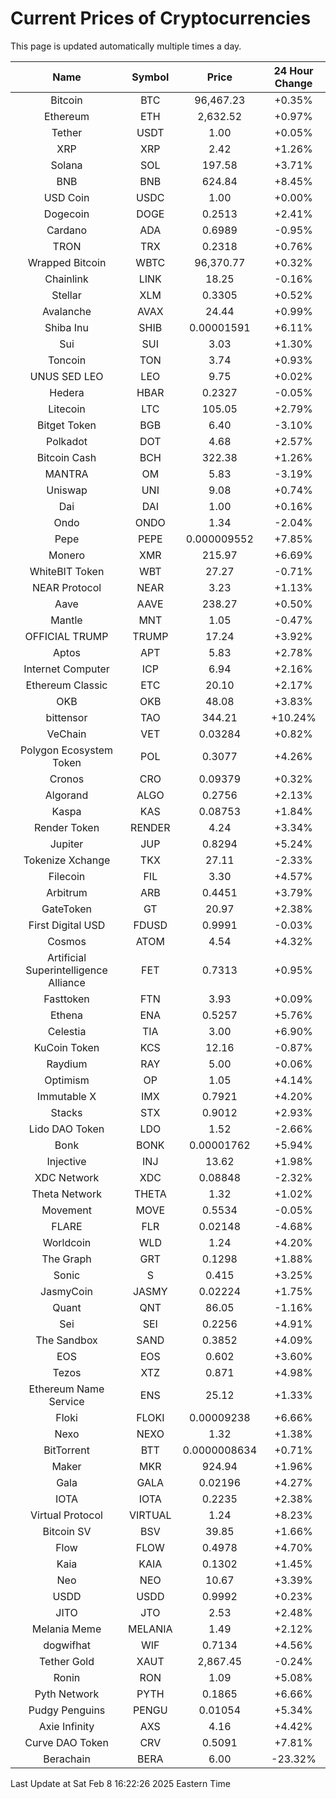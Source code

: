 # Current Prices of Cryptocurrencies
This page is updated automatically multiple times a day.

| Name | Symbol | Price | 24 Hour Change |
| :---: |:---:| :---: | :---: |
| Bitcoin | BTC | 96,467.23 | +0.35% |
| Ethereum | ETH | 2,632.52 | +0.97% |
| Tether | USDT | 1.00 | +0.05% |
| XRP | XRP | 2.42 | +1.26% |
| Solana | SOL | 197.58 | +3.71% |
| BNB | BNB | 624.84 | +8.45% |
| USD Coin | USDC | 1.00 | +0.00% |
| Dogecoin | DOGE | 0.2513 | +2.41% |
| Cardano | ADA | 0.6989 | -0.95% |
| TRON | TRX | 0.2318 | +0.76% |
| Wrapped Bitcoin | WBTC | 96,370.77 | +0.32% |
| Chainlink | LINK | 18.25 | -0.16% |
| Stellar | XLM | 0.3305 | +0.52% |
| Avalanche | AVAX | 24.44 | +0.99% |
| Shiba Inu | SHIB | 0.00001591 | +6.11% |
| Sui | SUI | 3.03 | +1.30% |
| Toncoin | TON | 3.74 | +0.93% |
| UNUS SED LEO | LEO | 9.75 | +0.02% |
| Hedera | HBAR | 0.2327 | -0.05% |
| Litecoin | LTC | 105.05 | +2.79% |
| Bitget Token | BGB | 6.40 | -3.10% |
| Polkadot | DOT | 4.68 | +2.57% |
| Bitcoin Cash | BCH | 322.38 | +1.26% |
| MANTRA | OM | 5.83 | -3.19% |
| Uniswap | UNI | 9.08 | +0.74% |
| Dai | DAI | 1.00 | +0.16% |
| Ondo | ONDO | 1.34 | -2.04% |
| Pepe | PEPE | 0.000009552 | +7.85% |
| Monero | XMR | 215.97 | +6.69% |
| WhiteBIT Token | WBT | 27.27 | -0.71% |
| NEAR Protocol | NEAR | 3.23 | +1.13% |
| Aave | AAVE | 238.27 | +0.50% |
| Mantle | MNT | 1.05 | -0.47% |
| OFFICIAL TRUMP | TRUMP | 17.24 | +3.92% |
| Aptos | APT | 5.83 | +2.78% |
| Internet Computer | ICP | 6.94 | +2.16% |
| Ethereum Classic | ETC | 20.10 | +2.17% |
| OKB | OKB | 48.08 | +3.83% |
| bittensor | TAO | 344.21 | +10.24% |
| VeChain | VET | 0.03284 | +0.82% |
| Polygon Ecosystem Token | POL | 0.3077 | +4.26% |
| Cronos | CRO | 0.09379 | +0.32% |
| Algorand | ALGO | 0.2756 | +2.13% |
| Kaspa | KAS | 0.08753 | +1.84% |
| Render Token | RENDER | 4.24 | +3.34% |
| Jupiter | JUP | 0.8294 | +5.24% |
| Tokenize Xchange | TKX | 27.11 | -2.33% |
| Filecoin | FIL | 3.30 | +4.57% |
| Arbitrum | ARB | 0.4451 | +3.79% |
| GateToken | GT | 20.97 | +2.38% |
| First Digital USD | FDUSD | 0.9991 | -0.03% |
| Cosmos | ATOM | 4.54 | +4.32% |
| Artificial Superintelligence Alliance | FET | 0.7313 | +0.95% |
| Fasttoken | FTN | 3.93 | +0.09% |
| Ethena | ENA | 0.5257 | +5.76% |
| Celestia | TIA | 3.00 | +6.90% |
| KuCoin Token | KCS | 12.16 | -0.87% |
| Raydium | RAY | 5.00 | +0.06% |
| Optimism | OP | 1.05 | +4.14% |
| Immutable X | IMX | 0.7921 | +4.20% |
| Stacks | STX | 0.9012 | +2.93% |
| Lido DAO Token | LDO | 1.52 | -2.66% |
| Bonk | BONK | 0.00001762 | +5.94% |
| Injective | INJ | 13.62 | +1.98% |
| XDC Network | XDC | 0.08848 | -2.32% |
| Theta Network | THETA | 1.32 | +1.02% |
| Movement | MOVE | 0.5534 | -0.05% |
| FLARE | FLR | 0.02148 | -4.68% |
| Worldcoin | WLD | 1.24 | +4.20% |
| The Graph | GRT | 0.1298 | +1.88% |
| Sonic | S | 0.415 | +3.25% |
| JasmyCoin | JASMY | 0.02224 | +1.75% |
| Quant | QNT | 86.05 | -1.16% |
| Sei | SEI | 0.2256 | +4.91% |
| The Sandbox | SAND | 0.3852 | +4.09% |
| EOS | EOS | 0.602 | +3.60% |
| Tezos | XTZ | 0.871 | +4.98% |
| Ethereum Name Service | ENS | 25.12 | +1.33% |
| Floki | FLOKI | 0.00009238 | +6.66% |
| Nexo | NEXO | 1.32 | +1.38% |
| BitTorrent | BTT | 0.0000008634 | +0.71% |
| Maker | MKR | 924.94 | +1.96% |
| Gala | GALA | 0.02196 | +4.27% |
| IOTA | IOTA | 0.2235 | +2.38% |
| Virtual Protocol | VIRTUAL | 1.24 | +8.23% |
| Bitcoin SV | BSV | 39.85 | +1.66% |
| Flow | FLOW | 0.4978 | +4.70% |
| Kaia | KAIA | 0.1302 | +1.45% |
| Neo | NEO | 10.67 | +3.39% |
| USDD | USDD | 0.9992 | +0.23% |
| JITO | JTO | 2.53 | +2.48% |
| Melania Meme | MELANIA | 1.49 | +2.12% |
| dogwifhat | WIF | 0.7134 | +4.56% |
| Tether Gold | XAUT | 2,867.45 | -0.24% |
| Ronin | RON | 1.09 | +5.08% |
| Pyth Network | PYTH | 0.1865 | +6.66% |
| Pudgy Penguins | PENGU | 0.01054 | +5.34% |
| Axie Infinity | AXS | 4.16 | +4.42% |
| Curve DAO Token | CRV | 0.5091 | +7.81% |
| Berachain | BERA | 6.00 | -23.32% |

Last Update at Sat Feb  8 16:22:26 2025 Eastern Time